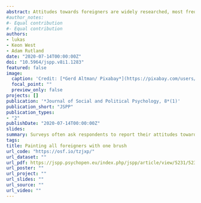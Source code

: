 ```yaml
---
abstract: Attitudes towards foreigners are widely researched, most frequently in survey studies. However, in that context it is often unclear which attitude object respondents have in mind, and thus what their answers refer to. This paper uses a representative sample of 3,195 Germans who reported which groups they think of when thinking about foreigners living in Germany. We found that Germans disproportionately think of groups who are Muslim, and that such salience is associated with more negative attitudes towards “foreigners.” This holds true when controlling for attitudes towards Muslims; in fact, thinking of Muslim groups when thinking about foreigners moderates the relationship between anti-Muslim and anti-foreigner attitudes. The relationships were weaker when respondents think of Turks, a large and long-standing minority in Germany, suggesting an attenuation of the links through familiarity or intergroup contacts. No relationship was found between thinking of refugees and attitudes towards foreigners. Implications for research are discussed, particularly regarding the interpretation of self-reported attitudes towards foreigners and the study of populist strategies.
#author_notes:
#- Equal contribution
#- Equal contribution
authors:
- lukas
- Keon West
- Adam Rutland
date: "2020-07-14T00:00:00Z"
doi: "10.5964/jspp.v8i1.1283"
featured: false
image:
  caption: 'Credit: [*Gerd Altman/ Pixabay*](https://pixabay.com/users/geralt-9301/?utm_source=link-attribution&utm_medium=referral&utm_campaign=image&utm_content=1607208)'
  focal_point: ""
  preview_only: false
projects: []
publication: '*Journal of Social and Political Psychology, 8*(1)'
publication_short: "JSPP"
publication_types:
- "2"
publishDate: "2020-07-14T00:00:00Z"
slides: 
summary: Surveys often ask respondents to report their attitudes towards "foreigners." In this paper, we explore who German respondents typically think of and why this matters for the interpretation of survey results.
tags:
title: Painting all foreigners with one brush
url_code: "https://osf.io/tzjxp/"
url_dataset: ""
url_pdf: https://jspp.psychopen.eu/index.php/jspp/article/view/5231/5231.pdf
url_poster: ""
url_project: ""
url_slides: ""
url_source: ""
url_video: ""
---
```



